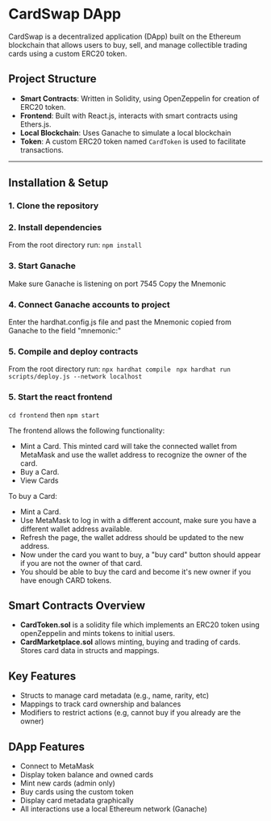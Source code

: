 # CardSwap DApp

CardSwap is a decentralized application (DApp) built on the Ethereum blockchain that allows users to buy, sell, and manage collectible trading cards using a custom ERC20 token.

## Project Structure

- **Smart Contracts**: Written in Solidity, using OpenZeppelin for creation of ERC20 token.
- **Frontend**: Built with React.js, interacts with smart contracts using Ethers.js.
- **Local Blockchain**: Uses Ganache to simulate a local blockchain
- **Token**: A custom ERC20 token named `CardToken` is used to facilitate transactions.

---

## Installation & Setup

### 1. Clone the repository
### 2. Install dependencies
From the root directory run: ```npm install ```
### 3. Start Ganache
Make sure Ganache is listening on port 7545
Copy the Mnemonic
### 4. Connect Ganache accounts to project
Enter the hardhat.config.js file and past the Mnemonic copied from Ganache to the field "mnemonic:"
### 5. Compile and deploy contracts
From the root directory run:
```npx hardhat compile ```
```npx hardhat run scripts/deploy.js --network localhost```
### 5. Start the react frontend
```cd frontend``` then 
```npm start```

The frontend allows the following functionality:
- Mint a Card. This minted card will take the connected wallet from MetaMask and use the wallet address to recognize the owner of the card.
- Buy a Card.
- View Cards
  
To buy a Card:
- Mint a Card.
- Use MetaMask to log in with a different account, make sure you have a different wallet address available.
- Refresh the page, the wallet address should be updated to the new address.
- Now under the card you want to buy, a "buy card" button should appear if you are not the owner of that card.
- You should be able to buy the card and become it's new owner if you have enough CARD tokens.

## Smart Contracts Overview
- **CardToken.sol** is a solidity file which implements an ERC20 token using openZeppelin and mints tokens to initial users.
- **CardMarketplace.sol** allows minting, buying and trading of cards. Stores card data in structs and mappings.

## Key Features
- Structs to manage card metadata (e.g., name, rarity, etc)
- Mappings to track card ownership and balances
- Modifiers to restrict actions (e.g, cannot buy if you already are the owner)
  
## DApp Features
- Connect to MetaMask
- Display token balance and owned cards
- Mint new cards (admin only)
- Buy cards using the custom token
- Display card metadata graphically
- All interactions use a local Ethereum network (Ganache)
